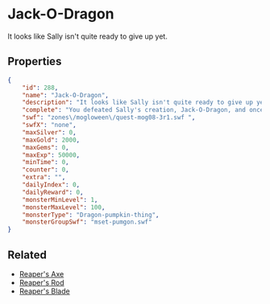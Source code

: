 # Jack-O-Dragon

It looks like Sally isn't quite ready to give up yet.

## Properties

```json
{
    "id": 288,
    "name": "Jack-O-Dragon",
    "description": "It looks like Sally isn't quite ready to give up yet.",
    "complete": "You defeated Sally's creation, Jack-O-Dragon, and once more you are the savior of Mogloween! You have written yourself into the legend of this spirited holiday. Happy Mogloween!",
    "swf": "zones\/mogloween\/quest-mog08-3r1.swf ",
    "swfX": "none",
    "maxSilver": 0,
    "maxGold": 2000,
    "maxGems": 0,
    "maxExp": 50000,
    "minTime": 0,
    "counter": 0,
    "extra": "",
    "dailyIndex": 0,
    "dailyReward": 0,
    "monsterMinLevel": 1,
    "monsterMaxLevel": 100,
    "monsterType": "Dragon-pumpkin-thing",
    "monsterGroupSwf": "mset-pumgon.swf"
}
```

## Related

- [Reaper's Axe](../items/1931-reaper-s-axe.md)
- [Reaper's Rod](../items/1932-reaper-s-rod.md)
- [Reaper's Blade](../items/1933-reaper-s-blade.md)

